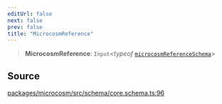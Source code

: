 ```yaml
---
editUrl: false
next: false
prev: false
title: "MicrocosmReference"
---
```


> **MicrocosmReference**: `Input`\<*typeof* [`microcosmReferenceSchema`](../variables/microcosmReferenceSchema.md)\>

## Source

[packages/microcosm/src/schema/core.schema.ts:96](https://github.com/nodenogg-in/alpha-p2p/blob/537491b7f422df1359d1cfda9feedcc4a36a0605/packages/microcosm/src/schema/core.schema.ts#L96)
